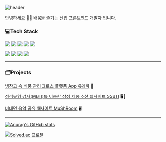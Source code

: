 ![header](https://capsule-render.vercel.app/api?type=soft&color=8C9EFF&text=Junior%20Developer&fontColor=EFEBE9&fontSize=55)

안녕하세요 👋👋 배움을 즐기는 신입 프론트엔드 개발자 입니다.

### 💻Tech Stack

<img src="https://img.shields.io/badge/HTML-E34F26?style=flat-square&logo=HTML5&logoColor=white"/> <img src="https://img.shields.io/badge/CSS-1572B6?style=flat-square&logo=CSS3&logoColor=white"/> <img src="https://img.shields.io/badge/JavaScript-F7DF1E?style=flat-square&logo=JavaScript&logoColor=white"/> <img src="https://img.shields.io/badge/TypeScript-3178C6?style=flat-square&logo=TypeScript&logoColor=white"/> <img src="https://img.shields.io/badge/Java-007396?style=flat-square&logo=Java&logoColor=white"/> 

<img src="https://img.shields.io/badge/React-61DAFB?style=flat-square&logo=React&logoColor=white"/> <img src="https://img.shields.io/badge/ReactNative-61DAFB?style=flat-square&logo=React&logoColor=white"/> <img src="https://img.shields.io/badge/Vue.js-4FC98D?style=flat-square&logo=Vue.js&logoColor=white"/> <img src="https://img.shields.io/badge/Next.js-000000?style=flat-square&logo=Next.js&logoColor=white"/>

---
### 🗂Projects
[냉장고 속 식품 관리 크로스 플랫폼 App 유레까](https://github.com/grappe96/Eurekka) 📱

[성격유형 검사(MBTI)를 이용한 삼성 제품 추천 웹사이트 SSBTI](https://github.com/SSBTI/SSBTI) 🖥📱

[비대면 음악 공유 웹사이트 MuShRoom](https://github.com/grappe96/MuShRoom) 🖥

---
[![Anurag's GitHub stats](https://github-readme-stats.vercel.app/api?username=grappe96&count_private=true&show_icons=true&theme=tokyonight)](https://github.com/anuraghazra/github-readme-stats)

[![Solved.ac
프로필](http://mazassumnida.wtf/api/v2/generate_badge?boj=wook0805)](https://solved.ac/wook0805)
